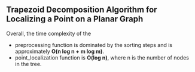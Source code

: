 ##  Trapezoid Decomposition Algorithm for Localizing a Point on a Planar Graph

Overall, the time complexity of the 
* preprocessing function is dominated by the sorting steps and is approximately **O(n log n + m log m)**.
* point_localization function is **O(log n)**, where n is the number of nodes in the tree.


